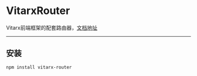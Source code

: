# VitarxRouter

Vitarx前端框架的配套路由器，[文档地址](https://router.vitarx.cn)
________________________________________________________________________

## 安装

```shell
npm install vitarx-router
```

